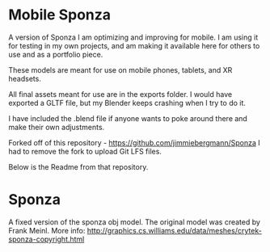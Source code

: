 # Mobile Sponza
A version of Sponza I am optimizing and improving for mobile. I am using it for testing in my own projects, and am making it available here for others to use and as a portfolio piece.

These models are meant for use on mobile phones, tablets, and XR headsets.

All final assets meant for use are in the exports folder. 
I would have exported a GLTF file, but my Blender keeps crashing when I try to do it.

I have included the .blend file if anyone wants to poke around there and make their own adjustments.

Forked off of this repository - https://github.com/jimmiebergmann/Sponza
I had to remove the fork to upload Git LFS files.

Below is the Readme from that repository.

Sponza
===================

A fixed version of the sponza obj model.
The original model was created by Frank Meinl.
More info:
http://graphics.cs.williams.edu/data/meshes/crytek-sponza-copyright.html

